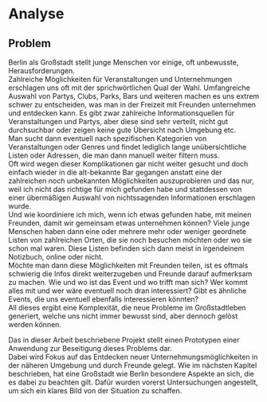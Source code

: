 # Analyse

## Problem

Berlin als Großstadt stellt junge Menschen vor einige, oft unbewusste, Herausforderungen.  
Zahlreiche Möglichkeiten für Veranstaltungen und Unternehmungen erschlagen uns oft mit der sprichwörtlichen Qual der Wahl. Umfangreiche Auswahl von Partys, Clubs, Parks, Bars und weiteren machen es uns extrem schwer zu entscheiden, was man in der Freizeit mit Freunden unternehmen und entdecken kann.
Es gibt zwar zahlreiche Informationsquellen für Veranstaltungen und Partys, aber diese sind sehr verteilt, nicht gut durchsuchbar oder zeigen keine gute Übersicht nach Umgebung etc.  
Man sucht dann eventuell nach spezifischen Kategorien von Veranstaltungen oder Genres und findet lediglich lange unübersichtliche Listen oder Adressen, die man dann manuell weiter filtern muss.  
Oft wird wegen dieser Komplikationen gar nicht weiter gesucht und doch einfach wieder in die alt-bekannte Bar gegangen anstatt eine der zahlreichen noch unbekannten Möglichkeiten auszuprobieren und das nur, weil ich nicht das richtige für mich gefunden habe und stattdessen von einer übermäßigen Auswahl von nichtssagenden Informationen erschlagen wurde.  
Und wie koordiniere ich mich, wenn ich etwas gefunden habe, mit meinen Freunden, damit wir gemeinsam etwas unternehmen können? Viele junge Menschen haben dann eine oder mehrere mehr oder weniger geordnete Listen von zahlreichen Orten, die sie noch besuchen möchten oder wo sie schon mal waren. Diese Listen befinden sich dann meist in irgendeinem Notizbuch, online oder nicht.  
Möchte man dann diese Möglichkeiten mit Freunden teilen, ist es oftmals schwierig die Infos direkt weiterzugeben und Freunde darauf aufmerksam zu machen. Wie und wo ist das Event und wo trifft man sich? Wer kommt alles mit und wer wäre eventuell noch dran interessiert? Gibt es ähnliche Events, die uns eventuell ebenfalls interessieren könnten?  
All dieses ergibt eine Komplexität, die neue Probleme im Großstadtleben generiert, welche uns nicht immer bewusst sind, aber dennoch gelöst werden können.

Das in dieser Arbeit beschriebene Projekt stellt einen Prototypen einer Anwendung zur Beseitigung dieses Problems dar.  
Dabei wird Fokus auf das Entdecken neuer Unternehmungsmöglichkeiten in der näheren Umgebung und durch Freunde gelegt. Wie im nächsten Kapitel beschrieben, hat eine Großstadt wie Berlin besondere Aspekte an sich, die es dabei zu beachten gilt. Dafür wurden vorerst Untersuchungen angestellt, um sich ein klares Bild von der Situation zu schaffen.  

